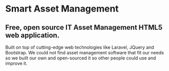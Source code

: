 Smart Asset Management
===
Free, open source IT Asset Management HTML5 web application.
---

Built on top of cutting-edge web technologies like Laravel, JQuery and Bootstrap. We could not find asset management software that fit our needs so we built our own and open-sourced it so other people could use and improve it.
